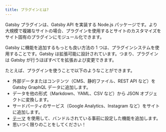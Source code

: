 ```yaml
---
title: プラグインとは?
---
```


Gatsby プラグインは、Gatsby API を実装する Node.js パッケージです。より大規模で複雑なサイトの場合、プラグインを使用するとサイトのカスタマイズをサイト固有のプラグインにモジュール化できます。

Gatsby に機能を追加するもっとも良い方法の 1 つは、プラグインシステムを使用することです。Gatsby は拡張可能に設計されています。つまり、プラグインは Gatsby が行うほぼすべてを拡張および変更できます。

たとえば、プラグインを使うことで以下のようなことができます。

- 外部データまたはコンテンツ（CMS、静的ファイル、REST API など）を Gatsby GraphQL データに追加します。
- データを他の形式（Markdown、YAML、CSV など）から JSON オブジェクトに変換します。
- サードパーティのサービス（Google Analytics、Instagram など）をサイトに追加します。
- [テーマ](docs/themes) を使用して、バンドルされている事前に設定した機能を追加します。
- 思いつく限りのことをしてください！
